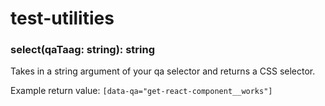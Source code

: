# test-utilities
### select(qaTaag: string): string
Takes in a string argument of your qa selector and returns a CSS selector.

Example return value:
```[data-qa="get-react-component__works"]```